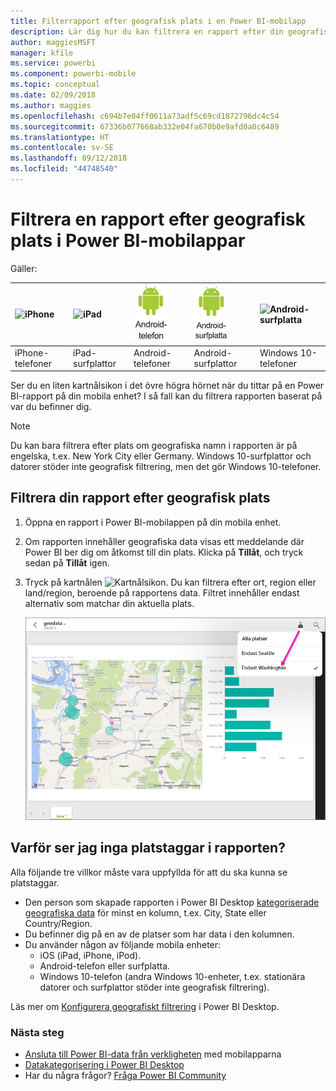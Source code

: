 ```yaml
---
title: Filterrapport efter geografisk plats i en Power BI-mobilapp
description: Lär dig hur du kan filtrera en rapport efter din geografiska plats i Microsoft Power BI-mobilappar om rapportägaren har konfigurerat geografiska taggar.
author: maggiesMSFT
manager: kfile
ms.service: powerbi
ms.component: powerbi-mobile
ms.topic: conceptual
ms.date: 02/09/2018
ms.author: maggies
ms.openlocfilehash: c694b7e04ff0611a73adf5c69cd1872796dc4c54
ms.sourcegitcommit: 67336b077668ab332e04fa670b0e9afd0a0c6489
ms.translationtype: HT
ms.contentlocale: sv-SE
ms.lasthandoff: 09/12/2018
ms.locfileid: "44748540"
---
```

# <a name="filter-a-report-by-geographic-location-in-the-power-bi-mobile-apps"></a>Filtrera en rapport efter geografisk plats i Power BI-mobilappar
Gäller:

| ![iPhone](./media/mobile-apps-geographic-filtering/iphone-logo-50-px.png) | ![iPad](./media/mobile-apps-geographic-filtering/ipad-logo-50-px.png) | ![Android-telefon](./media/mobile-apps-geographic-filtering/android-phone-logo-50-px.png) | ![Android-surfplatta](./media/mobile-apps-geographic-filtering/android-tablet-logo-50-px.png) | ![Android-surfplatta](./media/mobile-apps-geographic-filtering/win-10-logo-50-px.png) |
|:--- |:--- |:--- |:--- |:--- |
| iPhone-telefoner |iPad-surfplattor |Android-telefoner |Android-surfplattor |Windows 10-telefoner |

Ser du en liten kartnålsikon i det övre högra hörnet när du tittar på en Power BI-rapport på din mobila enhet? I så fall kan du filtrera rapporten baserat på var du befinner dig.

> [!NOTE]
> Du kan bara filtrera efter plats om geografiska namn i rapporten är på engelska, t.ex. New York City eller Germany. Windows 10-surfplattor och datorer stöder inte geografisk filtrering, men det gör Windows 10-telefoner.
> 
> 

## <a name="filter-your-report-by-your-geographic-location"></a>Filtrera din rapport efter geografisk plats
1. Öppna en rapport i Power BI-mobilappen på din mobila enhet.
2. Om rapporten innehåller geografiska data visas ett meddelande där Power BI ber dig om åtkomst till din plats. Klicka på **Tillåt**, och tryck sedan på **Tillåt** igen.
3. Tryck på kartnålen ![Kartnålsikon](./media/mobile-apps-geographic-filtering/power-bi-mobile-geo-icon.png). Du kan filtrera efter ort, region eller land/region, beroende på rapportens data. Filtret innehåller endast alternativ som matchar din aktuella plats.
   
    ![Kartnålsfilter](./media/mobile-apps-geographic-filtering/power-bi-mobile-geo-map-set-filter.png)

## <a name="why-dont-i-see-location-tags-on-a-report"></a>Varför ser jag inga platstaggar i rapporten?
Alla följande tre villkor måste vara uppfyllda för att du ska kunna se platstaggar. 

* Den person som skapade rapporten i Power BI Desktop [kategoriserade geografiska data](../../desktop-mobile-geofiltering.md) för minst en kolumn, t.ex. City, State eller Country/Region.
* Du befinner dig på en av de platser som har data i den kolumnen.
* Du använder någon av följande mobila enheter:
  * iOS (iPad, iPhone, iPod).
  * Android-telefon eller surfplatta.
  * Windows 10-telefon (andra Windows 10-enheter, t.ex. stationära datorer och surfplattor stöder inte geografisk filtrering).

Läs mer om [Konfigurera geografiskt filtrering](../../desktop-mobile-geofiltering.md) i Power BI Desktop.

### <a name="next-steps"></a>Nästa steg
* [Ansluta till Power BI-data från verkligheten](mobile-apps-data-in-real-world-context.md) med mobilapparna
* [Datakategorisering i Power BI Desktop](../../desktop-data-categorization.md) 
* Har du några frågor? [Fråga Power BI Community](http://community.powerbi.com/)

